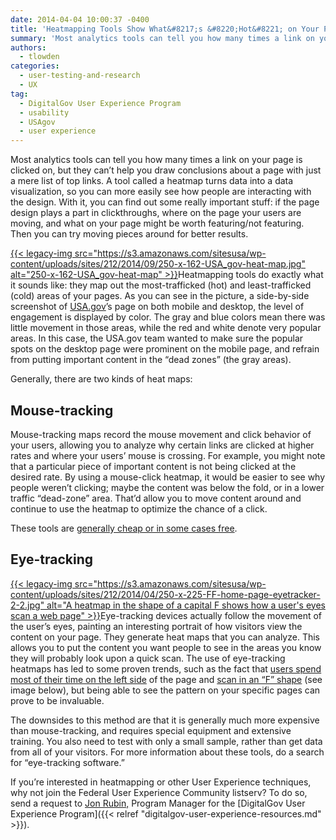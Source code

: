 ```yaml
---
date: 2014-04-04 10:00:37 -0400
title: 'Heatmapping Tools Show What&#8217;s &#8220;Hot&#8221; on Your Pages'
summary: 'Most analytics tools can tell you how many times a link on your page is clicked on, but they can&rsquo;t help you draw conclusions about a page with just a mere list of top links. A tool called a heatmap turns data into a data visualization, so you can more easily see how people are'
authors:
  - tlowden
categories:
  - user-testing-and-research
  - UX
tag:
  - DigitalGov User Experience Program
  - usability
  - USAgov
  - user experience
---
```


Most analytics tools can tell you how many times a link on your page is clicked on, but they can’t help you draw conclusions about a page with just a mere list of top links. A tool called a heatmap turns data into a data visualization, so you can more easily see how people are interacting with the design. With it, you can find out some really important stuff: if the page design plays a part in clickthroughs, where on the page your users are moving, and what on your page might be worth featuring/not featuring. Then you can try moving pieces around for better results.

<p dir="ltr">
  <a href="https://s3.amazonaws.com/sitesusa/wp-content/uploads/sites/212/2014/03/USA_gov-heat-map.jpg">{{< legacy-img src="https://s3.amazonaws.com/sitesusa/wp-content/uploads/sites/212/2014/09/250-x-162-USA_gov-heat-map.jpg" alt="250-x-162-USA_gov-heat-map" >}}</a>Heatmapping tools do exactly what it sounds like: they map out the most-trafficked (hot) and least-trafficked (cold) areas of your pages. As you can see in the picture, a side-by-side screenshot of <a href="http://www.usa.gov/">USA.gov</a>’s page on both mobile and desktop, the level of engagement is displayed by color. The gray and blue colors mean there was little movement in those areas, while the red and white denote very popular areas. In this case, the USA.gov team wanted to make sure the popular spots on the desktop page were prominent on the mobile page, and refrain from putting important content in the “dead zones” (the gray areas).
</p>

<p dir="ltr">
  Generally, there are two kinds of heat maps:
</p>

## Mouse-tracking

<p dir="ltr">
  Mouse-tracking maps record the mouse movement and click behavior of your users, allowing you to analyze why certain links are clicked at higher rates and where your users’ mouse is crossing. For example, you might note that a particular piece of important content is not being clicked at the desired rate. By using a mouse-click heatmap, it would be easier to see why people weren’t clicking; maybe the content was below the fold, or in a lower traffic “dead-zone” area. That’d allow you to move content around and continue to use the heatmap to optimize the chance of a click.
</p>

<p dir="ltr">
  These tools are <a href="https://www.google.com/search?q=heat+map+tools&oq=heat+map+tools&aqs=chrome..69i57j0l5.2271j0j7&sourceid=chrome&espv=210&es_sm=122&ie=UTF-8">generally cheap or in some cases free</a>.
</p>

## Eye-tracking

<p dir="ltr">
  <a href="https://s3.amazonaws.com/sitesusa/wp-content/uploads/sites/212/2014/03/FF-home-page-eyetracker-2-21.jpg">{{< legacy-img src="https://s3.amazonaws.com/sitesusa/wp-content/uploads/sites/212/2014/04/250-x-225-FF-home-page-eyetracker-2-2.jpg" alt="A heatmap in the shape of a capital F shows how a user's eyes scan a web page" >}}</a>Eye-tracking devices actually follow the movement of the user’s eyes, painting an interesting portrait of how visitors view the content on your page. They generate heat maps that you can analyze. This allows you to put the content you want people to see in the areas you know they will probably look upon a quick scan. The use of eye-tracking heatmaps has led to some proven trends, such as the fact that <a href="http://www.nngroup.com/articles/horizontal-attention-leans-left/">users spend most of their time on the left side</a> of the page and <a href="http://www.nngroup.com/articles/f-shaped-pattern-reading-web-content/">scan in an “F” shape</a> (see image below), but being able to see the pattern on your specific pages can prove to be invaluable.
</p>

The downsides to this method are that it is generally much more expensive than mouse-tracking, and requires special equipment and extensive training. You also need to test with only a small sample, rather than get data from all of your visitors. For more information about these tools, do a search for “eye-tracking software.”

If you’re interested in heatmapping or other User Experience techniques, why not join the Federal User Experience Community listserv? To do so, send a request to [Jon Rubin,](mailto:Jonathan.Rubin@cfpb.gov) Program Manager for the [DigitalGov User Experience Program]({{< relref "digitalgov-user-experience-resources.md" >}}).